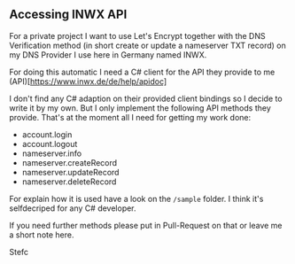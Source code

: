 ## Accessing INWX API 


For a private project I want to use Let's Encrypt together with the DNS Verification method 
(in short create or update a nameserver TXT record) on my DNS Provider I use here in Germany named INWX. 

For doing this automatic I need a C# client for the API they provide to me 
(API)[https://www.inwx.de/de/help/apidoc]

I don't find any C# adaption on their provided client bindings so I decide to write it by my own. 
But I only implement the following API methods they provide. That's at the moment all I need for getting my work done: 

- account.login
- account.logout
- nameserver.info
- nameserver.createRecord
- nameserver.updateRecord
- nameserver.deleteRecord


For explain how it is used have a look on the `/sample` folder. I think it's selfdecriped for any C# developer. 

If you need further methods please put in Pull-Request on that or leave me a short note here.

Stefc